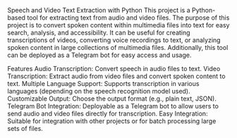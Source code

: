 Speech and Video Text Extraction with Python
This project is a Python-based tool for extracting text from audio and video files. The purpose of this project is to convert spoken content within multimedia files into text for easy search, analysis, and accessibility. It can be useful for creating transcriptions of videos, converting voice recordings to text, or analyzing spoken content in large collections of multimedia files. Additionally, this tool can be deployed as a Telegram bot for easy access and usage.

Features
Audio Transcription: Convert speech in audio files to text.
Video Transcription: Extract audio from video files and convert spoken content to text.
Multiple Language Support: Supports transcription in various languages (depending on the speech recognition model used).
Customizable Output: Choose the output format (e.g., plain text, JSON).
Telegram Bot Integration: Deployable as a Telegram bot to allow users to send audio and video files directly for transcription.
Easy Integration: Suitable for integration with other projects or for batch processing large sets of files.
